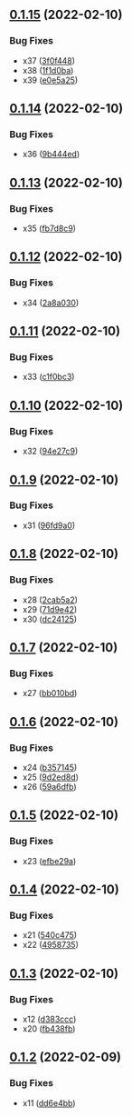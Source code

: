 ## [0.1.15](https://github.com/mauriciolauffer/github-action-test-02/compare/v0.1.14...v0.1.15) (2022-02-10)


### Bug Fixes

* x37 ([3f0f448](https://github.com/mauriciolauffer/github-action-test-02/commit/3f0f448f0c0d0684d624f9ea49f5db990dda046c))
* x38 ([1f1d0ba](https://github.com/mauriciolauffer/github-action-test-02/commit/1f1d0baeaa575d208152a53030138b016ee88d8a))
* x39 ([e0e5a25](https://github.com/mauriciolauffer/github-action-test-02/commit/e0e5a258a052684bfe46f73e172b0c4c0ef580b1))

## [0.1.14](https://github.com/mauriciolauffer/github-action-test-02/compare/v0.1.13...v0.1.14) (2022-02-10)


### Bug Fixes

* x36 ([9b444ed](https://github.com/mauriciolauffer/github-action-test-02/commit/9b444ed41e15d89738a0bcc8be38505bacdf2ff0))

## [0.1.13](https://github.com/mauriciolauffer/github-action-test-02/compare/v0.1.12...v0.1.13) (2022-02-10)


### Bug Fixes

* x35 ([fb7d8c9](https://github.com/mauriciolauffer/github-action-test-02/commit/fb7d8c952e4fa3069b57b4a77adb5ec3fc265ad8))

## [0.1.12](https://github.com/mauriciolauffer/github-action-test-02/compare/v0.1.11...v0.1.12) (2022-02-10)


### Bug Fixes

* x34 ([2a8a030](https://github.com/mauriciolauffer/github-action-test-02/commit/2a8a0308d84d01ac0630ffb6eb5ff83b9b1da626))

## [0.1.11](https://github.com/mauriciolauffer/github-action-test-02/compare/v0.1.10...v0.1.11) (2022-02-10)


### Bug Fixes

* x33 ([c1f0bc3](https://github.com/mauriciolauffer/github-action-test-02/commit/c1f0bc3d9f0d51636fa4d52288c4dce0d1b57008))

## [0.1.10](https://github.com/mauriciolauffer/github-action-test-02/compare/v0.1.9...v0.1.10) (2022-02-10)


### Bug Fixes

* x32 ([94e27c9](https://github.com/mauriciolauffer/github-action-test-02/commit/94e27c9781f1b60d66fb985b426bb35e099629c5))

## [0.1.9](https://github.com/mauriciolauffer/github-action-test-02/compare/v0.1.8...v0.1.9) (2022-02-10)


### Bug Fixes

* x31 ([96fd9a0](https://github.com/mauriciolauffer/github-action-test-02/commit/96fd9a00dbc7ce7af22d60f4a707dbf30fb683ee))

## [0.1.8](https://github.com/mauriciolauffer/github-action-test-02/compare/v0.1.7...v0.1.8) (2022-02-10)


### Bug Fixes

* x28 ([2cab5a2](https://github.com/mauriciolauffer/github-action-test-02/commit/2cab5a2750b12beb51f22400bf25326e40e79cf8))
* x29 ([71d9e42](https://github.com/mauriciolauffer/github-action-test-02/commit/71d9e42b8d7143b7002c3d677822c3c4cd4dc893))
* x30 ([dc24125](https://github.com/mauriciolauffer/github-action-test-02/commit/dc241250198e589a0ffa14eac8dedc2b5644b1b5))

## [0.1.7](https://github.com/mauriciolauffer/github-action-test-02/compare/v0.1.6...v0.1.7) (2022-02-10)


### Bug Fixes

* x27 ([bb010bd](https://github.com/mauriciolauffer/github-action-test-02/commit/bb010bda79cfd9d7a80fd821a2fa8daecce9e198))

## [0.1.6](https://github.com/mauriciolauffer/github-action-test-02/compare/v0.1.5...v0.1.6) (2022-02-10)


### Bug Fixes

* x24 ([b357145](https://github.com/mauriciolauffer/github-action-test-02/commit/b35714545bbc5dd0c9f9d7afb19516487bde3a9f))
* x25 ([9d2ed8d](https://github.com/mauriciolauffer/github-action-test-02/commit/9d2ed8d97330cdb6897e953305301374f3608e61))
* x26 ([59a6dfb](https://github.com/mauriciolauffer/github-action-test-02/commit/59a6dfb5ccc017073d4f991560cde9e5820704fe))

## [0.1.5](https://github.com/mauriciolauffer/github-action-test-02/compare/v0.1.4...v0.1.5) (2022-02-10)


### Bug Fixes

* x23 ([efbe29a](https://github.com/mauriciolauffer/github-action-test-02/commit/efbe29ac58268fc956a2020f1fb77153ffbf8d44))

## [0.1.4](https://github.com/mauriciolauffer/github-action-test-02/compare/v0.1.3...v0.1.4) (2022-02-10)


### Bug Fixes

* x21 ([540c475](https://github.com/mauriciolauffer/github-action-test-02/commit/540c4753324b27ad458615dc81477e145320a18e))
* x22 ([4958735](https://github.com/mauriciolauffer/github-action-test-02/commit/4958735e93b310edacf9b93d6a426ecc9046247f))

## [0.1.3](https://github.com/mauriciolauffer/github-action-test-02/compare/v0.1.2...v0.1.3) (2022-02-10)


### Bug Fixes

* x12 ([d383ccc](https://github.com/mauriciolauffer/github-action-test-02/commit/d383ccca6d93b4e564a31a9b551512be3cdc014c))
* x20 ([fb438fb](https://github.com/mauriciolauffer/github-action-test-02/commit/fb438fb97826f577ec3ad57cba93c322c8e7337f))

## [0.1.2](https://github.com/mauriciolauffer/github-action-test-02/compare/v0.1.1...v0.1.2) (2022-02-09)


### Bug Fixes

* x11 ([dd6e4bb](https://github.com/mauriciolauffer/github-action-test-02/commit/dd6e4bbe643b3cfda6aa5dd3ebeb33f667db0e67))
